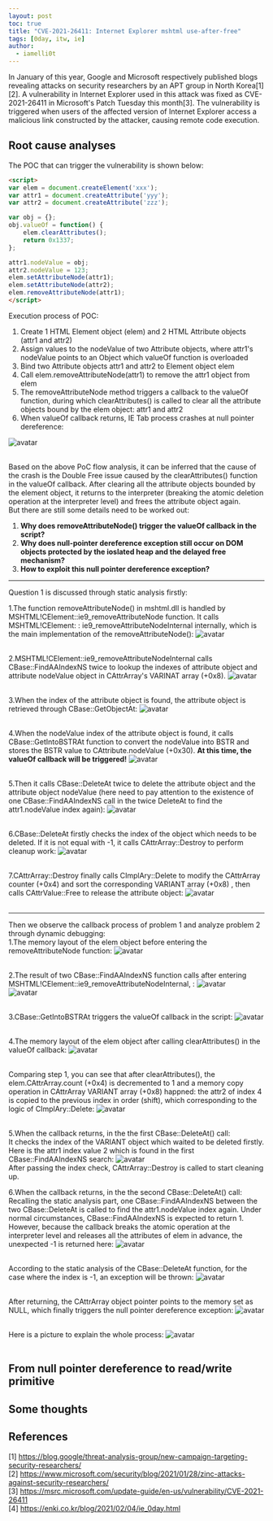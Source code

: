 ```yaml
---
layout: post
toc: true
title: "CVE-2021-26411: Internet Explorer mshtml use-after-free"
tags: [0day, itw, ie]
author:
  - iamelli0t
---
```


In January of this year, Google and Microsoft respectively published blogs revealing attacks on security researchers by an APT group in North Korea[1][2]. A vulnerability in Internet Explorer used in this attack was fixed as CVE-2021-26411 in Microsoft's Patch Tuesday this month[3]. The vulnerability is triggered when users of the affected version of Internet Explorer access a malicious link constructed by the attacker, causing remote code execution.

## Root cause analyses
The POC that can trigger the vulnerability is shown below:
```html
<script>
var elem = document.createElement('xxx'); 
var attr1 = document.createAttribute('yyy'); 
var attr2 = document.createAttribute('zzz'); 

var obj = {};
obj.valueOf = function() {
	elem.clearAttributes();
	return 0x1337;
};

attr1.nodeValue = obj;
attr2.nodeValue = 123;
elem.setAttributeNode(attr1);
elem.setAttributeNode(attr2);
elem.removeAttributeNode(attr1); 
</script>
```

Execution process of POC:
1. Create 1 HTML Element object (elem) and 2 HTML Attribute objects (attr1 and attr2)
2. Assign values to the nodeValue of two Attribute objects, where attr1's nodeValue points to an Object which valueOf function is overloaded
3. Bind two Attribute objects attr1 and attr2 to Element object elem
4. Call elem.removeAttributeNode(attr1) to remove the attr1 object from elem
5. The removeAttributeNode method triggers a callback to the valueOf function, during which clearAttributes() is called to clear all the attribute objects bound by the elem object: attr1 and attr2
6. When valueOf callback returns, IE Tab process crashes at null pointer dereference:

![avatar](/_pictures/CVE-2021-26411/1.png)<br><br>

Based on the above PoC flow analysis, it can be inferred that the cause of the crash is the Double Free issue caused by the clearAttributes() function in the valueOf callback. After clearing all the attribute objects bounded by the element object, it returns to the interpreter (breaking the atomic deletion operation at the interpreter level) and frees the attribute object again.<br>
But there are still some details need to be worked out:
1. **Why does removeAttributeNode() trigger the valueOf callback in the script?**
2. **Why does null-pointer dereference exception still occur on DOM objects protected by the ioslated heap and the delayed free mechanism?**
3. **How to exploit this null pointer dereference exception?**

---

Question 1 is discussed through static analysis firstly: <br>

1.The function removeAttributeNode() in mshtml.dll is handled by MSHTML!CElement::ie9_removeAttributeNode function. It calls MSHTML!CElement: : ie9_removeAttributeNodeInternal internally, which is the main implementation of the removeAttributeNode():
![avatar](/_pictures/CVE-2021-26411/2.png)<br><br>

2.MSHTML!CElement::ie9_removeAttributeNodeInternal calls CBase::FindAAIndexNS twice to lookup the indexes of attribute object and attribute nodeValue object in CAttrArray's VARINAT array (+0x8). 
![avatar](/_pictures/CVE-2021-26411/3.png)<br><br>

3.When the index of the attribute object is found, the attribute object is retrieved through CBase::GetObjectAt:
![avatar](/_pictures/CVE-2021-26411/4.png)<br><br>

4.When the nodeValue index of the attribute object is found, it calls CBase::GetIntoBSTRAt function to convert the nodeValue into BSTR and stores the BSTR value to CAttribute.nodeValue (+0x30). **At this time, the valueOf callback will be triggered!**
![avatar](/_pictures/CVE-2021-26411/5.png)<br><br>

5.Then it calls CBase::DeleteAt twice to delete the attribute object and the attribute object nodeValue (here need to pay attention to the existence of one CBase::FindAAIndexNS call in the twice DeleteAt to find the attr1.nodeValue index again):
![avatar](/_pictures/CVE-2021-26411/6.png)<br><br>

6.CBase::DeleteAt firstly checks the index of the object which needs to be deleted. If it is not equal with -1, it calls CAttrArray::Destroy to perform cleanup work:
![avatar](/_pictures/CVE-2021-26411/7.png)<br><br>

7.CAttrArray::Destroy finally calls CImplAry::Delete to modify the CAttrArray counter (+0x4) and sort the corresponding VARIANT array (+0x8) , then calls CAttrValue::Free to release the attribute object:
![avatar](/_pictures/CVE-2021-26411/8.png)<br><br>

----

Then we observe the callback process of problem 1 and analyze problem 2 through dynamic debugging:<br>
1.The memory layout of the elem object before entering the removeAttributeNode function:
![avatar](/_pictures/CVE-2021-26411/9.png)<br><br>


2.The result of two CBase::FindAAIndexNS function calls after entering MSHTML!CElement::ie9_removeAttributeNodeInternal, :
![avatar](/_pictures/CVE-2021-26411/10.png)<br>
![avatar](/_pictures/CVE-2021-26411/11.png)<br><br>


3.CBase::GetIntoBSTRAt triggers the valueOf callback in the script:
![avatar](/_pictures/CVE-2021-26411/12.png)<br><br>


4.The memory layout of the elem object after calling clearAttributes() in the valueOf callback:
![avatar](/_pictures/CVE-2021-26411/13.png)<br><br>

Comparing step 1, you can see that after clearAttributes(), the elem.CAttrArray.count (+0x4) is decremented to 1 and a memory copy operation in CAttrArray VARIANT array (+0x8) happned: the attr2 of index 4 is copied to the previous index in order (shift), which corresponding to the logic of CImplAry::Delete:
![avatar](/_pictures/CVE-2021-26411/14.png)<br><br>


5.When the callback returns, in the the first CBase::DeleteAt() call:<br>
It checks the index of the VARIANT object which waited to be deleted firstly. Here is the attr1 index value 2 which is found in the first CBase::FindAAIndexNS search:
![avatar](/_pictures/CVE-2021-26411/15.png)<br>
After passing the index check, CAttrArray::Destroy is called to start cleaning up.

6.When the callback returns, in the the second CBase::DeleteAt() call:<br>
Recalling the static analysis part, one CBase::FindAAIndexNS between the two CBase::DeleteAt is called to find the attr1.nodeValue index again. Under normal circumstances, CBase::FindAAIndexNS is expected to return 1. However, because the callback breaks the atomic operation at the interpreter level and releases all the attributes of elem in advance, the unexpected -1 is returned here:
![avatar](/_pictures/CVE-2021-26411/16.png)<br><br>

According to the static analysis of the CBase::DeleteAt function, for the case where the index is -1, an exception will be thrown:
![avatar](/_pictures/CVE-2021-26411/17.png)<br><br>

After returning, the CAttrArray object pointer points to the memory set as NULL, which finally triggers the null pointer dereference exception:
![avatar](/_pictures/CVE-2021-26411/18.png)<br><br>

Here is a picture to explain the whole process:
![avatar](/_pictures/CVE-2021-26411/19.png)<br><br>

## From null pointer dereference to read/write primitive


## Some thoughts


## References
[1] https://blog.google/threat-analysis-group/new-campaign-targeting-security-researchers/<br>
[2] https://www.microsoft.com/security/blog/2021/01/28/zinc-attacks-against-security-researchers/<br>
[3] https://msrc.microsoft.com/update-guide/en-us/vulnerability/CVE-2021-26411<br>
[4] https://enki.co.kr/blog/2021/02/04/ie_0day.html<br>
